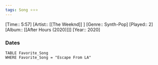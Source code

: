 ```yaml
---
tags: Song ⭐⭐⭐ 
---
```

[Time:: 5:57]
[Artist:: [[The Weeknd]] ]
[Genre:: Synth-Pop]
[Played:: 2]
[Album:: [[After Hours (2020)]]]
[Year:: 2020]
### Dates
````dataview
TABLE Favorite_Song
WHERE Favorite_Song = "Escape From LA"
````